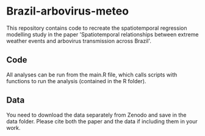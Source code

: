 # Brazil-arbovirus-meteo

This repository contains code to recreate the spatiotemporal regression modelling study in the paper 'Spatiotemporal relationships between extreme weather events and arbovirus transmission across Brazil'. 

## Code
All analyses can be run from the main.R file, which calls scripts with functions to run the analysis (contained in the R folder). 

## Data
You need to download the data separately from Zenodo and save in the data folder. Please cite both the paper and the data if including them in your work. 
